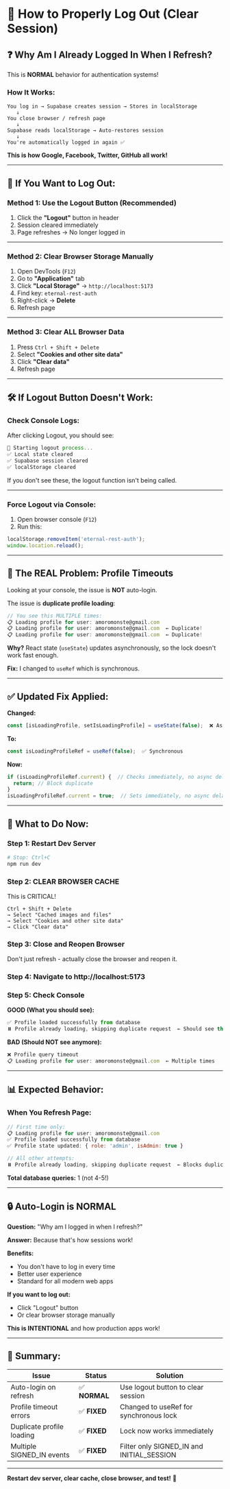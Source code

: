 # 🔐 How to Properly Log Out (Clear Session)

## ❓ **Why Am I Already Logged In When I Refresh?**

This is **NORMAL** behavior for authentication systems!

### **How It Works:**

```
You log in → Supabase creates session → Stores in localStorage
   ↓
You close browser / refresh page
   ↓
Supabase reads localStorage → Auto-restores session
   ↓
You're automatically logged in again ✅
```

**This is how Google, Facebook, Twitter, GitHub all work!**

---

## 🎯 **If You Want to Log Out:**

### **Method 1: Use the Logout Button** (Recommended)

1. Click the **"Logout"** button in header
2. Session cleared immediately
3. Page refreshes → No longer logged in

---

### **Method 2: Clear Browser Storage Manually**

1. Open DevTools (`F12`)
2. Go to **"Application"** tab
3. Click **"Local Storage"** → `http://localhost:5173`
4. Find key: `eternal-rest-auth`
5. Right-click → **Delete**
6. Refresh page

---

### **Method 3: Clear ALL Browser Data**

1. Press `Ctrl + Shift + Delete`
2. Select **"Cookies and other site data"**
3. Click **"Clear data"**
4. Refresh page

---

## 🛠️ **If Logout Button Doesn't Work:**

### **Check Console Logs:**

After clicking Logout, you should see:
```javascript
🔄 Starting logout process...
✅ Local state cleared
✅ Supabase session cleared
✅ localStorage cleared
```

If you don't see these, the logout function isn't being called.

---

### **Force Logout via Console:**

1. Open browser console (`F12`)
2. Run this:
```javascript
localStorage.removeItem('eternal-rest-auth');
window.location.reload();
```

---

## 🚀 **The REAL Problem: Profile Timeouts**

Looking at your console, the issue is **NOT** auto-login.

The issue is **duplicate profile loading**:

```javascript
// You see this MULTIPLE times:
📋 Loading profile for user: amoromonste@gmail.com
📋 Loading profile for user: amoromonste@gmail.com  ← Duplicate!
📋 Loading profile for user: amoromonste@gmail.com  ← Duplicate!
```

**Why?** React state (`useState`) updates asynchronously, so the lock doesn't work fast enough.

**Fix:** I changed to `useRef` which is synchronous.

---

## ✅ **Updated Fix Applied:**

**Changed:**
```javascript
const [isLoadingProfile, setIsLoadingProfile] = useState(false);  ❌ Async
```

**To:**
```javascript
const isLoadingProfileRef = useRef(false);  ✅ Synchronous
```

**Now:**
```javascript
if (isLoadingProfileRef.current) {  // Checks immediately, no async delay
  return; // Block duplicate
}
isLoadingProfileRef.current = true;  // Sets immediately, no async delay
```

---

## 🎯 **What to Do Now:**

### **Step 1: Restart Dev Server**

```bash
# Stop: Ctrl+C
npm run dev
```

### **Step 2: CLEAR BROWSER CACHE**

This is CRITICAL!

```
Ctrl + Shift + Delete
→ Select "Cached images and files"
→ Select "Cookies and other site data"
→ Click "Clear data"
```

### **Step 3: Close and Reopen Browser**

Don't just refresh - actually close the browser and reopen it.

### **Step 4: Navigate to http://localhost:5173**

### **Step 5: Check Console**

**GOOD (What you should see):**
```javascript
✅ Profile loaded successfully from database
⏸️ Profile already loading, skipping duplicate request  ← Should see this!
```

**BAD (Should NOT see anymore):**
```javascript
❌ Profile query timeout
📋 Loading profile for user: amoromonste@gmail.com  ← Multiple times
```

---

## 📊 **Expected Behavior:**

### **When You Refresh Page:**

```javascript
// First time only:
📋 Loading profile for user: amoromonste@gmail.com
✅ Profile loaded successfully from database
✅ Profile state updated: { role: 'admin', isAdmin: true }

// All other attempts:
⏸️ Profile already loading, skipping duplicate request  ← Blocks duplicates!
```

**Total database queries:** 1 (not 4-5!)

---

## 🔒 **Auto-Login is NORMAL**

**Question:** "Why am I logged in when I refresh?"

**Answer:** Because that's how sessions work!

**Benefits:**
- You don't have to log in every time
- Better user experience
- Standard for all modern web apps

**If you want to log out:**
- Click "Logout" button
- Or clear browser storage manually

**This is INTENTIONAL** and how production apps work!

---

## 🎉 **Summary:**

| Issue | Status | Solution |
|-------|--------|----------|
| Auto-login on refresh | ✅ **NORMAL** | Use logout button to clear session |
| Profile timeout errors | ✅ **FIXED** | Changed to useRef for synchronous lock |
| Duplicate profile loading | ✅ **FIXED** | Lock now works immediately |
| Multiple SIGNED_IN events | ✅ **FIXED** | Filter only SIGNED_IN and INITIAL_SESSION |

---

**Restart dev server, clear cache, close browser, and test!** 🚀

